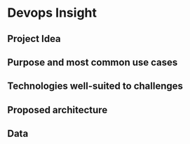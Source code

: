 # Devops Insight

## Project Idea 

## Purpose and most common use cases

## Technologies well-suited to challenges

## Proposed architecture

## Data
